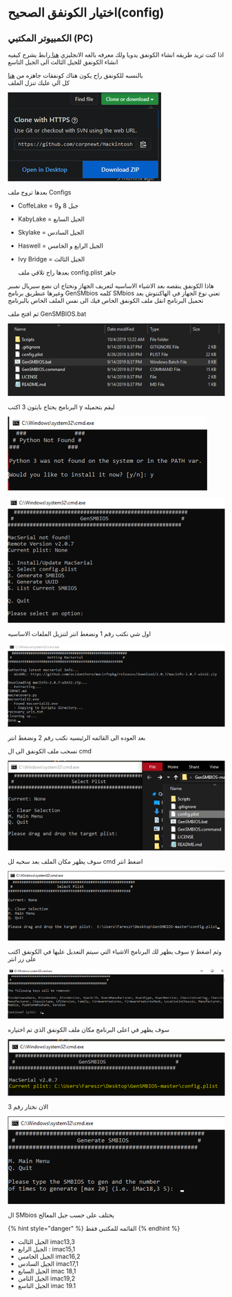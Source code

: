 # اختيار الكونفق الصحيح\(config\)

## الكمبيوتر المكتبي \(PC\)

اذا كنت تريد طريقه انشاء الكونفق يدويا ولك معرفه بالغه الانجليزي [هنا ](https://hackintosh.gitbook.io/-r-hackintosh-vanilla-desktop-guide/config.plist-per-hardware/ivy-bridge)رابط يشرح كيفيه انشاء الكونفق للجيل الثالث الى الجيل التاسع

بالنسبه للكونفق راح يكون هناك كونفقات جاهزه من [هنا ](https://github.com/corpnewt/Hackintosh-Guide)  
كل الي عليك تنزل الملف

![](.gitbook/assets/image%20%2811%29.png)

بعدها تروح ملف Configs

* CoffeLake = جيل 8 و9
* KabyLake = الجيل السابع
* Skylake = الجيل السادس
* Haswell = الجيل الرابع و الخامس
* Ivy Bridge = الجيل الثالث

  بعدها راح تلاقي ملف config.plist جاهز

هاذا الكونفق ينقصه بعد الاشياء الاساسيه لتعريف الجهاز ونحتاج ان نضع سيريال نمببر وغيرها عنطريق برنامج GenSMbios كلمه SMbios تعني نوع الجهاز في الهاكنتوش بعد تحميل البرنامج انقل ملف الكونفق الخاص فيك الى نفس الملف الخاص بالبرنامج

ثم افتح ملف GenSMBIOS.bat

![](.gitbook/assets/image%20%2836%29.png)

البرنامج يحتاج بايثون 3 اكتب y ليقم بتحميله

![](.gitbook/assets/image%20%2870%29.png)

![&#x627;&#x644;&#x642;&#x627;&#x626;&#x645;&#x647; &#x627;&#x644;&#x631;&#x626;&#x64A;&#x633;&#x64A;&#x647;](.gitbook/assets/image%20%288%29.png)

اول شي نكتب رقم 1 ونضغط انتر لتنزيل الملفات الاساسيه

![&#x627;&#x646;&#x62A;&#x647;&#x627;&#x621; &#x627;&#x644;&#x628;&#x631;&#x646;&#x627;&#x645;&#x62C; &#x645;&#x646; &#x62A;&#x646;&#x632;&#x64A;&#x644; &#x627;&#x644;&#x645;&#x644;&#x641;&#x627;&#x62A;](.gitbook/assets/image%20%2810%29.png)

بعد العوده الى القائمه الرئيسيه نكتب رقم 2 ونضغط انتر

نسحب ملف الكونفق الى ال cmd

![](.gitbook/assets/image%20%2859%29.png)

سوف يظهر مكان الملف بعد سحبه لل cmd اضغط انتر

![](.gitbook/assets/image%20%2850%29.png)

سوف يطهر لك البرنامج الاشياء التي سيتم التعديل عليها في الكونفق اكتب y وثم اضغط على زر انتر

![](.gitbook/assets/image%20%2853%29.png)

سوف يظهر في اعلى البرنامج مكان ملف الكونفق الذي تم اختياره

![](.gitbook/assets/image%20%2857%29.png)

الان نختار رقم 3

![](.gitbook/assets/image.png)

ال SMbios يختلف على حسب جيل المعالج

{% hint style="danger" %}
القائمه للمكتبي فقط
{% endhint %}

* الجيل الثالث  imac13,3
* الجيل الرابع : imac15,1
* الجيل الخامس imac16,2
* الجيل السادس imac17,1
* الجيل السابع imac 18,1
* الجيل الثامن imac19,2
* الجيل التاسع imac 19.1

